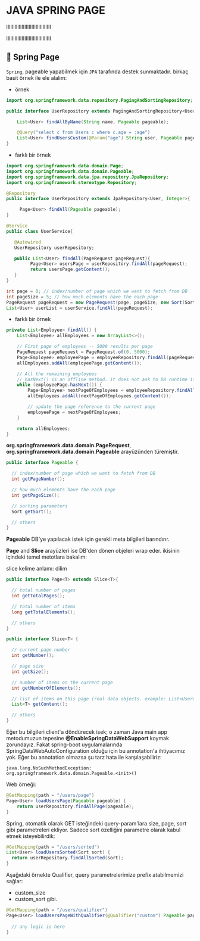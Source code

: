 # JAVA SPRING PAGE

IIIIIIIIIIIIIIIIIIIIIIIIIIIIIIII

IIIIIIIIIIIIIIIIIIIIIIIIIIIIIIII

## 📌 Spring Page

`Spring`, pageable yapabilmek için `JPA` tarafında destek sunmaktadır. birkaç basit örnek ile ele alalım:

- örnek

```java
import org.springframework.data.repository.PagingAndSortingRepository;

public interface UserRepository extends PagingAndSortingRepository<User, Integer> {

    List<User> findAllByName(String name, Pageable pageable);

    @Query("select c from Users c where c.age = :age")
    List<User> findUsersCustom(@Param("age") String user, Pageable pageable);
}
```

- farklı bir örnek

```java
import org.springframework.data.domain.Page;
import org.springframework.data.domain.Pageable;
import org.springframework.data.jpa.repository.JpaRepository;
import org.springframework.stereotype.Repository;

@Repository
public interface UserRepository extends JpaRepository<User, Integer>{

     Page<User> findAll(Pageable pageable);
}
```

```java
@Service
public class UserService{

   @Autowired
   UserRepository userRepository;

   public List<User> findAll(PageRequest pageRequest){
         Page<User> usersPage = userRepository.findAll(pageRequest);
         return usersPage.getContent();
   }
}
```

```java
int page = 0; // index/number of page which we want to fetch from DB
int pageSize = 5; // how much elements have the each page
PageRequest pageRequest = new PageRequest(page, pageSize, new Sort(Sort.Direction.DESC, "userId"));
List<User> userList = userService.findAll(pageRequest);
```

- farklı bir örnek

```java
private List<Employee> findAll() {
    List<Employee> allEmployees = new ArrayList<>();

    // First page of employees -- 5000 results per page
    PageRequest pageRequest = PageRequest.of(0, 5000);
    Page<Employee> employeePage = employeeRepository.findAll(pageRequest);
    allEmployees.addAll(employeePage.getContent());

    // All the remaining employees
    // hasNext() is an offline method. it does not ask to DB runtime if another record(Employee) exist. it a simple fixed boolean inside employeePage instance.
    while (employeePage.hasNext()) {
        Page<Employee> nextPageOfEmployees = employeeRepository.findAll(employeePage.nextPageable());
        allEmployees.addAll(nextPageOfEmployees.getContent());

        // update the page reference to the current page
        employeePage = nextPageOfEmployees;
    }

    return allEmployees;
}
```

__org.springframework.data.domain.PageRequest__, __org.springframework.data.domain.Pageable__ arayüzünden türemiştir.

```java
public interface Pageable {

  // index/number of page which we want to fetch from DB
  int getPageNumber();

  // how much elements have the each page
  int getPageSize();

  // sorting parameters
  Sort getSort();

  // others
}
```

__Pageable__ DB'ye yapılacak istek için gerekli meta bilgileri barındırır.

__Page__ and __Slice__ arayüzleri ise DB'den dönen objeleri wrap eder. ikisinin içindeki temel metotlara bakalım:

slice kelime anlamı: dilim

```java
public interface Page<T> extends Slice<T>{

  // total number of pages
  int getTotalPages();

  // total number of items
  long getTotalElements();

  // others
}
```

```java
public interface Slice<T> {

  // current page number
  int getNumber();

  // page size
  int getSize();

  // number of items on the current page
  int getNumberOfElements();

  // list of items on this page (real data objects. example: List<User>)
  List<T> getContent();

  // others
}
```

Eğer bu bilgileri client'a döndürecek isek; o zaman Java main app metodumuzun tepesine __@EnableSpringDataWebSupport__ koymak zorundayız. Fakat spring-boot uygulamalarında SpringDataWebAutoConfiguration olduğu için bu annotation'a ihtiyacımız yok. Eğer bu annotation olmazsa şu tarz hata ile karşılaşabiliriz:

```text
java.lang.NoSuchMethodException: org.springframework.data.domain.Pageable.<init>()
```

Web örneği:

```java
@GetMapping(path = "/users/page")
Page<User> loadUsersPage(Pageable pageable) {
    return userRepository.findAllPage(pageable);
}
```

Spring, otomatik olarak GET isteğindeki query-param'lara size, page, sort gibi parametreleri ekliyor. Sadece sort özelliğini parametre olarak kabul etmek isteyebilirdik:

```java
@GetMapping(path = "/users/sorted")
List<User> loadUsersSorted(Sort sort) {
  return userRepository.findAllSorted(sort);
}
```

Aşağıdaki örnekte Qualifier, query parametrelerimize prefix atabilmemizi sağlar: 

- custom_size
- custom_sort gibi.

```java
@GetMapping(path = "/users/qualifier")
Page<User> loadUsersPageWithQualifier(@Qualifier("custom") Pageable pageable) {
  
  // any logic is here
}
```
